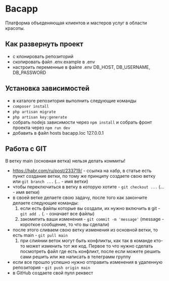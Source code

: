# Bacapp
Платформа объеденяющая клиентов и мастеров услуг в области красоты.

## Как развернуть проект

- с клонировать репозиторий
- скопировать файл .env.example в .env
- настроить переменные в файле .env DB_HOST, DB_USERNAME, DB_PASSWORD

## Установка зависимостей
- в каталоге репозитория выполнить следующие команды
- ```composer install```
- ```php artisan migrate```
- ```php artisan key:generate```
- собрать nodejs зависимости через ```npm install``` и собрать фронт проекта через ```npm run dev```
- добавить в файл hosts bacapp.loc 127.0.0.1

## Работа с GIT

В ветку main (основная ветка) нельзя делать коммиты!

- https://habr.com/ru/post/233719/ - ссылка на хабр, в статье есть пункт создание ветки, по тому же принципу создаете свою ветку или ```git branch ...``` (... - имя ветки) 
- чтобы переключиться в ветку в которую хотите - ```git checkout ...``` (... - имя ветки)
- в своей ветке делаете свою задачу, после того как закончите делаете следующие команды:
    1. если есть файлы которые вы создали, их нужно включить в git -  ```git add .``` (. - означает все файлы)
    2. закомитить ваши изменения - ```git commit -m 'message'``` (message - короткое сообщение, то что вы сделали)
- после этого сливаем свою ветку изменения из основной ветки, то есть main - ```git pull main```
    1. при слиянии веток могут быть конфликты, как так в команде кто-то может изменить тот же код. Первое то что нужно сделать посмотреть файл где есть конфликт, после если можете решить сами решить или же написать в телеграмм группу
- если все прошло успешно нужно отправить изменения в удаленную репозитория - ```git push origin main```
- в GitHub создаете свой пулл реквест

